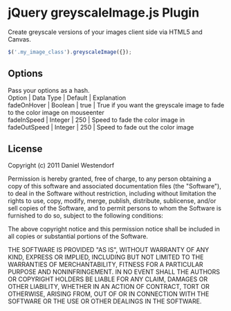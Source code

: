jQuery greyscaleImage.js Plugin
===============================
Create greyscale versions of your images client side via HTML5 and Canvas.  

```javascript
$('.my_image_class').greyscaleImage({});
```

Options
-------
Pass your options as a hash.  
Option	    	| Data Type	| Default	| Explanation  
fadeOnHover		| Boolean	| true		| True if you want the greyscale image to fade to the color image on mouseenter  
fadeInSpeed		| Integer	| 250		| Speed to fade the color image in  
fadeOutSpeed	| Integer	| 250		| Speed to fade out the color image  
  
License
-------
Copyright (c) 2011 Daniel Westendorf

Permission is hereby granted, free of charge, to any person obtaining a copy of this software and associated documentation files (the "Software"), to deal in the Software without restriction, including without limitation the rights to use, copy, modify, merge, publish, distribute, sublicense, and/or sell copies of the Software, and to permit persons to whom the Software is furnished to do so, subject to the following conditions:

The above copyright notice and this permission notice shall be included in all copies or substantial portions of the Software.

THE SOFTWARE IS PROVIDED "AS IS", WITHOUT WARRANTY OF ANY KIND, EXPRESS OR IMPLIED, INCLUDING BUT NOT LIMITED TO THE WARRANTIES OF MERCHANTABILITY, FITNESS FOR A PARTICULAR PURPOSE AND NONINFRINGEMENT. IN NO EVENT SHALL THE AUTHORS OR COPYRIGHT HOLDERS BE LIABLE FOR ANY CLAIM, DAMAGES OR OTHER LIABILITY, WHETHER IN AN ACTION OF CONTRACT, TORT OR OTHERWISE, ARISING FROM, OUT OF OR IN CONNECTION WITH THE SOFTWARE OR THE USE OR OTHER DEALINGS IN THE SOFTWARE.